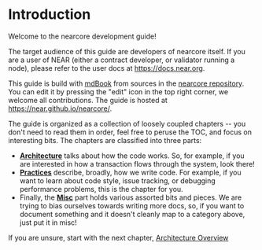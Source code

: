 # Introduction

Welcome to the nearcore development guide!

The target audience of this guide are developers of nearcore itself. If you are
a user of NEAR (either a contract developer, or validator running a node),
please refer to the user docs at <https://docs.near.org>.

This guide is build with [mdBook](https://rust-lang.github.io/mdBook/index.html)
from sources in the [nearcore repository](https://github.com/near/nearcore/).
You can edit it by pressing the "edit" icon in the top right corner, we welcome
all contributions. The guide is hosted at <https://near.github.io/nearcore/>.

The guide is organized as a collection of loosely coupled chapters -- you don't
need to read them in order, feel free to peruse the TOC, and focus on
interesting bits. The chapters are classified into three parts:

* [**Architecture**](./architecture/index.html) talks about how the code works.
  So, for example, if you are interested in how a transaction flows through the
  system, look there!
* [**Practices**](./practices/index.html) describe, broadly, how we write code.
  For example, if you want to learn about code style, issue tracking, or
  debugging performance problems, this is the chapter for you.
* Finally, the [**Misc**](./misc/index.html) part holds various assorted bits
  and pieces. We are trying to bias ourselves towards writing more docs, so, if
  you want to document something and it doesn't cleanly map to a category above,
  just put it in misc!

If you are unsure, start with the next chapter, [Architecture Overview](./architecture/index.html)
